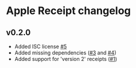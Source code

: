 # Apple Receipt changelog

## v0.2.0

- Added ISC license [\#5](https://github.com/koenrh/apple_receipt/pull/5)
- Added missing dependencies ([\#3](https://github.com/koenrh/apple_receipt/pull/3) and [\#4](https://github.com/koenrh/apple_receipt/pull/4))
- Added support for 'version 2' receipts ([\#1](https://github.com/koenrh/apple_receipt/pull/1))
